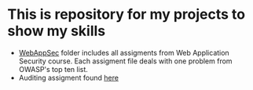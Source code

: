 # This is repository for my projects to show my skills

- [WebAppSec](WebAppSec) folder includes all assigments from Web Application Security course. Each assigment file deals with one problem from OWASP's top ten list.
- Auditing assigment found [here](Others/aditing.pdf)

